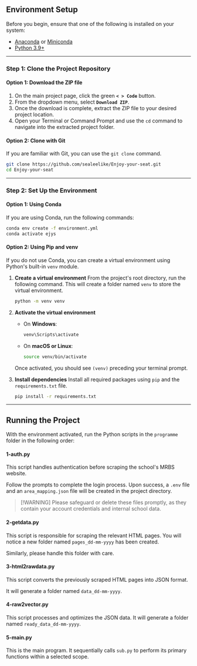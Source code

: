 ## Environment Setup

Before you begin, ensure that one of the following is installed on your system:

  * [Anaconda](https://www.anaconda.com/products/distribution) or [Miniconda](https://docs.conda.io/en/latest/miniconda.html)
  * [Python 3.9+](https://www.python.org/)

-----

### Step 1: Clone the Project Repository

#### Option 1: Download the ZIP file

1.  On the main project page, click the green **`< > Code`** button.
2.  From the dropdown menu, select **`Download ZIP`**.
3.  Once the download is complete, extract the ZIP file to your desired project location.
4.  Open your Terminal or Command Prompt and use the `cd` command to navigate into the extracted project folder.

#### Option 2: Clone with Git

If you are familiar with Git, you can use the `git clone` command.

```bash
git clone https://github.com/sealeelike/Enjoy-your-seat.git
cd Enjoy-your-seat
```

-----

### Step 2: Set Up the Environment

#### Option 1: Using Conda

If you are using Conda, run the following commands:

```bash
conda env create -f environment.yml
conda activate ejys
```

#### Option 2: Using Pip and venv

If you do not use Conda, you can create a virtual environment using Python's built-in `venv` module.

1.  **Create a virtual environment**
    From the project's root directory, run the following command. This will create a folder named `venv` to store the virtual environment.

    ```bash
    python -m venv venv
    ```

2.  **Activate the virtual environment**

      * On **Windows**:
        ```bash
        venv\Scripts\activate
        ```
      * On **macOS or Linux**:
        ```bash
        source venv/bin/activate
        ```

    Once activated, you should see `(venv)` preceding your terminal prompt.

3.  **Install dependencies**
    Install all required packages using `pip` and the `requirements.txt` file.

    ```bash
    pip install -r requirements.txt
    ```

-----

## Running the Project

With the environment activated, run the Python scripts in the `programme` folder in the following order:

#### 1-auth.py

This script handles authentication before scraping the school's MRBS website.

Follow the prompts to complete the login process. Upon success, a `.env` file and an `area_mapping.json` file will be created in the project directory.

> [\!WARNING]
> Please safeguard or delete these files promptly, as they contain your account credentials and internal school data.

#### 2-getdata.py

This script is responsible for scraping the relevant HTML pages. You will notice a new folder named `pages_dd-mm-yyyy` has been created.

Similarly, please handle this folder with care.

#### 3-html2rawdata.py

This script converts the previously scraped HTML pages into JSON format.

It will generate a folder named `data_dd-mm-yyyy`.

#### 4-raw2vector.py

This script processes and optimizes the JSON data. It will generate a folder named `ready_data_dd-mm-yyyy`.

#### 5-main.py

This is the main program. It sequentially calls `sub.py` to perform its primary functions within a selected scope.
